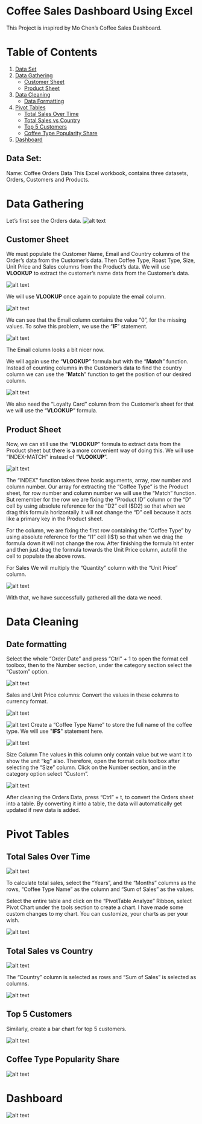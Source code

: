 # Coffee Sales Dashboard Using Excel
This Project is inspired by Mo Chen’s Coffee Sales Dashboard.

# Table of Contents
1. [Data Set](#data-set)
2. [Data Gathering](#data-gathering)
    * [Customer Sheet](#customer-sheet)
    * [Product Sheet](#product-sheet)
3. [Data Cleaning](#data-cleaning)
    * [Data Formatting](#date-formatting)
4. [Pivot Tables](#pivot-tables)
    * [Total Sales Over Time](#total-sales-over-time)
    * [Total Sales vs Country](#total-sales-vs-country)
    * [Top 5 Customers](#top-5-customers)
    * [Coffee Type Popularity Share](#coffee-type-popularity-share)
5. [Dashboard](#dashboard)
<b>
</b>

## Data Set:
Name: Coffee Orders Data
This Excel workbook, contains three datasets, Orders, Customers and Products. 

# Data Gathering
Let’s first see the Orders data.
![alt text](images/OrdersData.jpg)

## Customer Sheet
We must populate the Customer Name, Email and Country columns of the Order’s data from the Customer’s data. Then Coffee Type, Roast Type, Size, Unit Price and Sales columns from the Product’s data. 
We will use **VLOOKUP** to extract the customer’s name data from the Customer’s data.

![alt text](images/VlookupForCName.jpg)

We will use **VLOOKUP** once again to populate the email column. 

![alt text](images/VlookupForCemail.jpg)

We can see that the Email column contains the value “0”, for the missing values. To solve this problem, we use the “**IF**” statement. 

![alt text](images/EmailIFVLOOKUP.jpg)

The Email column looks a bit nicer now.

We will again use the “**VLOOKUP**” formula but with the “**Match**” function. Instead of counting columns in the Customer’s data to find the country column we can use the “**Match**” function to get the position of our desired column. 

![alt text](images/MatchVlookUPForCountry.jpg)

We also need the “Loyalty Card” column from the Customer’s sheet for that we will use the “**VLOOKUP**” formula.

## Product Sheet

Now, we can still use the “**VLOOKUP**” formula to extract data from the Product sheet but there is a more convenient way of doing this. We will use “INDEX-MATCH” instead of “**VLOOKUP**”.

![alt text](images/IndexMatchForProduct.jpg)

<p>The “INDEX” function takes three basic arguments, array, row number and column number. Our array for extracting the “Coffee Type” is the Product sheet, for row number and column number we will use the “Match” function. But remember for the row we are fixing the “Product ID” column or the “D” cell by using absolute reference for the “D2” cell ($D2) so that when we drag this formula horizontally it will not change the “D” cell because it acts like a primary key in the Product sheet.</p> <p>For the column, we are fixing the first row containing the “Coffee Type” by using absolute reference for the “I1” cell (I$1) so that when we drag the formula down it will not change the row. 
After finishing the formula hit enter and then just drag the formula towards the Unit Price column, autofill the cell to populate the above rows. </p>

For Sales 
We will multiply the “Quantity” column with the “Unit Price” column.

![alt text](images/Sales.jpg)

With that, we have successfully gathered all the data we need.
# Data Cleaning
## Date formatting
Select the whole “Order Date” and press “Ctrl” + 1 to open the format cell toolbox, then to the Number section, under the category section select the “Custom” option.

![alt text](images/orderDateformat.jpg)

Sales and Unit Price columns:
Convert the values in these columns to currency format.

![alt text](images/Salesdollars.jpg)
<b>
</b>
<b>
</b>

![alt text](images/UnitPricedollars.jpg)
<b>
</b>
Create a “Coffee Type Name” to store the full name of the coffee type. We will use "**IFS**" statement here.

![alt text](images/CoffeeTypeFullName.jpg)

Size Column
The values in this column only contain value but we want it to show the unit “kg” also. Therefore, open the format cells toolbox after selecting the “Size” column. Click on the Number section, and in the category option select “Custom”.

![alt text](images/Kgupdate.jpg)

After cleaning the Orders Data, press “Ctrl” + t, to convert the Orders sheet into a table. By converting it into a table, the data will automatically get updated if new data is added.

# Pivot Tables
## Total Sales Over Time 

![alt text](images/TotalSalesOverTime.jpg)


To calculate total sales, select the “Years”, and the “Months” columns as the rows, “Coffee Type Name” as the column and “Sum of Sales” as the values.

Select the entire table and click on the “PivotTable Analyze” Ribbon, select Pivot Chart under the tools section to create a chart. I have made some custom changes to my chart. You can customize, your charts as per your wish.  

![alt text](images/TotalSalesOverTimegraph.jpg)

## Total Sales vs Country

![alt text](images/TotalSalesOverCountry.jpg)

The “Country” column is selected as rows and “Sum of Sales” is selected as columns.

![alt text](images/TotalSalesOverCountrygraph.jpg)

## Top 5 Customers

Similarly, create a bar chart for top 5 customers.

![alt text](images/Top5CustomersGraph.jpg)

## Coffee Type Popularity Share

![alt text](images/CoffeePopularityShare.jpg)

# Dashboard

![alt text](images/DashBoardFinal.jpg)